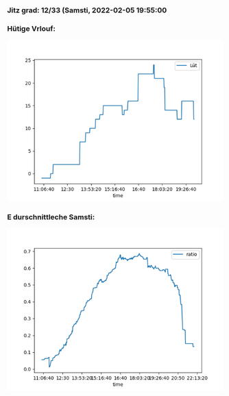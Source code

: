 ### Jitz grad: 12/33 (Samsti, 2022-02-05 19:55:00

### Hütige Vrlouf:
![Graph](Today.png)

### E durschnittleche Samsti:
![Graph](Samsti.png)